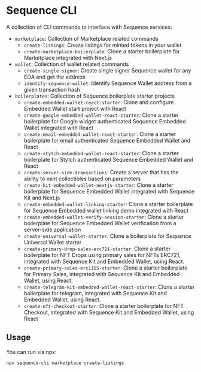 # Sequence CLI
A collection of CLI commands to interface with Sequence services:

- `marketplace`: Collection of Marketplace related commands
    - `create-listings`: Create listings for minted tokens in your wallet
    - `create-marketplace-boilerplate`: Clone a starter boilerplate for Marketplace integrated with Next.js
- `wallet`: Collection of wallet related commands
    - `create-single-signer`: Create single signer Sequence wallet for any EOA and get the address
    - `identify-sequence-wallet`: Identify Sequence Wallet address from a given transaction hash
- `boilerplates`: Collection of Sequence boilerplate starter projects
    - `create-embedded-wallet-react-starter`: Clone and configure Embedded Wallet start project with React
    - `create-google-embedded-wallet-react-starter`: Clone a starter boilerplate for Google widget authenticated Sequence Embedded Wallet integrated with React
    - `create-email-embedded-wallet-react-starter`: Clone a starter boilerplate for email authenticated Sequence Embedded Wallet and React
    - `create-stytch-embedded-wallet-react-starter`: Clone a starter boilerplate for Stytch authenticated Sequence Embedded Wallet and React
    - `create-server-side-transactions`: Create a server that has the ability to mint collectibles based on parameters
    - `create-kit-embedded-wallet-nextjs-starter`: Clone a starter boilerplate for Sequence Embedded Wallet integrated with Sequence Kit and Next.js
    - `create-embedded-wallet-linking-starter`: Clone a starter boilerplate for Sequence Embedded wallet linking demo integrated with React
    - `create-embedded-wallet-verify-session-starter`: Clone a starter boilerplate for Sequence Embedded Wallet verification from a server-side application
    - `create-universal-wallet-starter`: Clone a boilerplate for Sequence Universal Wallet starter
    - `create-primary-drop-sales-erc721-starter`: Clone a starter boilerplate for NFT Drops using primary sales for NFTs ERC721, integrated with Sequence Kit and Embedded Wallet, using React.
    - `create-primary-sales-erc1155-starter`: Clone a starter boilerplate for Primary Sales, integrated with Sequence Kit and Embedded Wallet, using React.
    - `create-telegram-kit-embedded-wallet-react-starter`: Clone a starter boilerplate for telegram, integrated with Sequence Kit and Embedded Wallet, using React.
    - `create-nft-checkout-starter`: Clone a starter boilerplate for NFT Checkout, integrated with Sequence Kit and Embedded Wallet, using React

## Usage
You can run via npx:

```
npx sequence-cli marketplace create-listings
```
